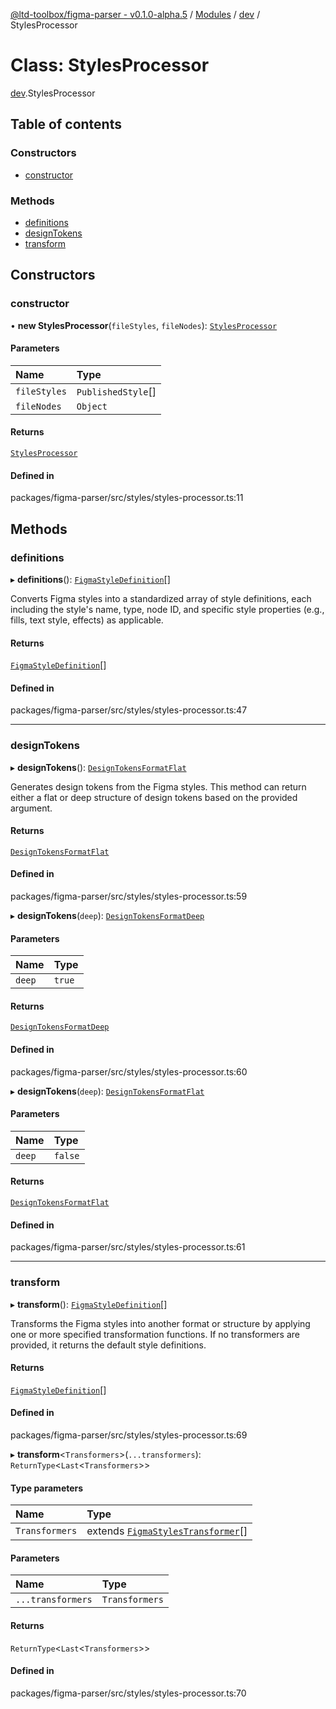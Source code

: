 [@ltd-toolbox/figma-parser - v0.1.0-alpha.5](../README.md) / [Modules](../modules.md) / [dev](../modules/dev.md) / StylesProcessor

# Class: StylesProcessor

[dev](../modules/dev.md).StylesProcessor

## Table of contents

### Constructors

- [constructor](dev.StylesProcessor.md#constructor)

### Methods

- [definitions](dev.StylesProcessor.md#definitions)
- [designTokens](dev.StylesProcessor.md#designtokens)
- [transform](dev.StylesProcessor.md#transform)

## Constructors

### constructor

• **new StylesProcessor**(`fileStyles`, `fileNodes`): [`StylesProcessor`](dev.StylesProcessor.md)

#### Parameters

| Name | Type |
| :------ | :------ |
| `fileStyles` | `PublishedStyle`[] |
| `fileNodes` | `Object` |

#### Returns

[`StylesProcessor`](dev.StylesProcessor.md)

#### Defined in

packages/figma-parser/src/styles/styles-processor.ts:11

## Methods

### definitions

▸ **definitions**(): [`FigmaStyleDefinition`](../interfaces/styles.FigmaStyleDefinition.md)[]

Converts Figma styles into a standardized array of style definitions, each including the style's name, type, node ID, and specific style properties (e.g., fills, text style, effects) as applicable.

#### Returns

[`FigmaStyleDefinition`](../interfaces/styles.FigmaStyleDefinition.md)[]

#### Defined in

packages/figma-parser/src/styles/styles-processor.ts:47

___

### designTokens

▸ **designTokens**(): [`DesignTokensFormatFlat`](../interfaces/dev.DesignTokensFormatFlat.md)

Generates design tokens from the Figma styles. This method can return either a flat or deep structure of design tokens based on the provided argument.

#### Returns

[`DesignTokensFormatFlat`](../interfaces/dev.DesignTokensFormatFlat.md)

#### Defined in

packages/figma-parser/src/styles/styles-processor.ts:59

▸ **designTokens**(`deep`): [`DesignTokensFormatDeep`](../interfaces/dev.DesignTokensFormatDeep.md)

#### Parameters

| Name | Type |
| :------ | :------ |
| `deep` | ``true`` |

#### Returns

[`DesignTokensFormatDeep`](../interfaces/dev.DesignTokensFormatDeep.md)

#### Defined in

packages/figma-parser/src/styles/styles-processor.ts:60

▸ **designTokens**(`deep`): [`DesignTokensFormatFlat`](../interfaces/dev.DesignTokensFormatFlat.md)

#### Parameters

| Name | Type |
| :------ | :------ |
| `deep` | ``false`` |

#### Returns

[`DesignTokensFormatFlat`](../interfaces/dev.DesignTokensFormatFlat.md)

#### Defined in

packages/figma-parser/src/styles/styles-processor.ts:61

___

### transform

▸ **transform**(): [`FigmaStyleDefinition`](../interfaces/styles.FigmaStyleDefinition.md)[]

Transforms the Figma styles into another format or structure by applying one or more specified transformation functions. If no transformers are provided, it returns the default style definitions.

#### Returns

[`FigmaStyleDefinition`](../interfaces/styles.FigmaStyleDefinition.md)[]

#### Defined in

packages/figma-parser/src/styles/styles-processor.ts:69

▸ **transform**\<`Transformers`\>(`...transformers`): `ReturnType`\<`Last`\<`Transformers`\>\>

#### Type parameters

| Name | Type |
| :------ | :------ |
| `Transformers` | extends [`FigmaStylesTransformer`](../modules/styles.md#figmastylestransformer)[] |

#### Parameters

| Name | Type |
| :------ | :------ |
| `...transformers` | `Transformers` |

#### Returns

`ReturnType`\<`Last`\<`Transformers`\>\>

#### Defined in

packages/figma-parser/src/styles/styles-processor.ts:70
